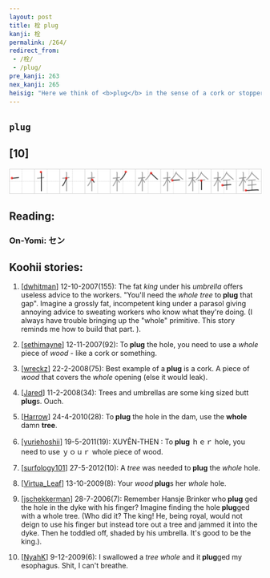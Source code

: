```yaml
---
layout: post
title: 栓 plug
kanji: 栓
permalink: /264/
redirect_from:
 - /栓/
 - /plug/
pre_kanji: 263
nex_kanji: 265
heisig: "Here we think of <b>plug</b> in the sense of a cork or stopper used to seal the mouth of a bottle, water faucet, or something with liquid running out of it. Forgetting the abstract picture of the former frame, let us work with all the primitive units: <i>tree</i> . . . <i>umbrella</i> . . . <i>ball</i>. Imagine a <i>tree</i> with a faucet in the side out of which tennis <i>balls</i> are flowing, bouncing all over the ground by the hundreds. You fight your way up to it and shove your giant beach <i>umbrella</i> into the <i>tree</i> to <b>plug</b> it up."
---
```


## `plug`

## [10]

<div class="stroke"><img src="../images/E6A093.png" /></div>

## Reading:

### On-Yomi: セン

## Koohii stories:

1) [<a href="http://kanji.koohii.com/profile/dwhitman">dwhitman</a>] 12-10-2007(155): The fat <em>king</em> under his <em>umbrella</em> offers useless advice to the workers. &quot;You&#039;ll need the <em>whole</em> <em>tree</em> to<strong> plug</strong> that gap&quot;. Imagine a grossly fat, incompetent king under a parasol giving annoying advice to sweating workers who know what they&#039;re doing. (I always have trouble bringing up the &quot;whole&quot; primitive. This story reminds me how to build that part. ). 

2) [<a href="http://kanji.koohii.com/profile/sethimayne">sethimayne</a>] 12-11-2007(92): To<strong> plug</strong> the hole, you need to use a <em>whole</em> piece of <em>wood</em> - like a cork or something. 

3) [<a href="http://kanji.koohii.com/profile/wreckz">wreckz</a>] 22-2-2008(75): Best example of a<strong> plug</strong> is a cork. A piece of <em>wood</em> that covers the <em>whole</em> opening (else it would leak). 

4) [<a href="http://kanji.koohii.com/profile/Jared">Jared</a>] 11-2-2008(34): Trees and umbrellas are some king sized butt<strong> plug</strong>s. Ouch. 

5) [<a href="http://kanji.koohii.com/profile/Harrow">Harrow</a>] 24-4-2010(28): To<strong> plug</strong> the hole in the dam, use the <strong>whole</strong> damn <strong>tree</strong>. 

6) [<a href="http://kanji.koohii.com/profile/yuriehoshii">yuriehoshii</a>] 19-5-2011(19): XUYÊN-THEN : To<strong> plug</strong> ｈｅｒ hole, you need to use ｙｏｕｒ whole piece of wood. 

7) [<a href="http://kanji.koohii.com/profile/surfology101">surfology101</a>] 27-5-2012(10): A <em>tree</em> was needed to<strong> plug</strong> the <em>whole</em> hole. 

8) [<a href="http://kanji.koohii.com/profile/Virtua_Leaf">Virtua_Leaf</a>] 13-10-2009(8): Your <em>wood</em><strong> plug</strong>s her <em>whole</em> hole. 

9) [<a href="http://kanji.koohii.com/profile/jschekkerman">jschekkerman</a>] 28-7-2006(7): Remember Hansje Brinker who<strong> plug</strong> ged the hole in the dyke with his finger? Imagine finding the hole<strong> plug</strong>ged with a whole tree. (Who did it? The king! He, being royal, would not deign to use his finger but instead tore out a tree and jammed it into the dyke. Then he toddled off, shaded by his umbrella. It&#039;s good to be the king.). 

10) [<a href="http://kanji.koohii.com/profile/NyahK">NyahK</a>] 9-12-2009(6): I swallowed a <em>tree</em> <em>whole</em> and it<strong> plug</strong>ged my esophagus. Shit, I can&#039;t breathe. 
